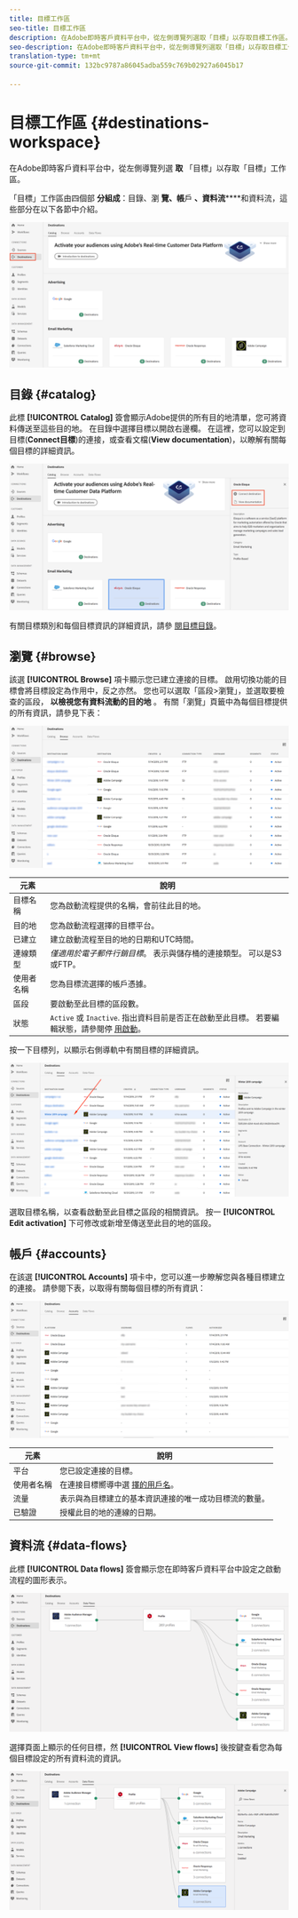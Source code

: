 ```yaml
---
title: 目標工作區
seo-title: 目標工作區
description: 在Adobe即時客戶資料平台中，從左側導覽列選取「目標」以存取目標工作區。
seo-description: 在Adobe即時客戶資料平台中，從左側導覽列選取「目標」以存取目標工作區。
translation-type: tm+mt
source-git-commit: 132bc9787a86045adba559c769b02927a6045b17

---
```



# 目標工作區 {#destinations-workspace}

在Adobe即時客戶資料平台中，從左側導覽列選 **取** 「目標」以存取「目標」工作區。

「目標」工作區由四個部 **分組成**：目錄、瀏 **覽、帳**&#x200B;戶 **、資料流******&#x200B;和資料流，這些部分在以下各節中介紹。

![目標——概觀](/help/rtcdp/destinations/assets/destinations-overview.png)

## 目錄 {#catalog}

此標 **[!UICONTROL Catalog]** 簽會顯示Adobe提供的所有目的地清單，您可將資料傳送至這些目的地。 在目錄中選擇目標以開啟右邊欄。 在這裡，您可以設定到目標(**Connect目標**)的連接，或查看文檔(**View documentation**)，以瞭解有關每個目標的詳細資訊。

![目標目錄選項](/help/rtcdp/destinations/assets/destination-ui-catalog-options.png)

有關目標類別和每個目標資訊的詳細資訊，請參 [閱目標目錄](/help/rtcdp/destinations/destinations-catalog.md)。

## 瀏覽 {#browse}

該選 **[!UICONTROL Browse]** 項卡顯示您已建立連接的目標。 啟用切換功能的目標會將目標設定為作用中，反之亦然。 您也可以選取「區段>瀏覽」，並選取要檢查的區段， **以檢視您有資料流動的目的地** 。 有關「瀏覽」頁籤中為每個目標提供的所有資訊，請參見下表：

![瀏覽標籤](/help/rtcdp/destinations/assets/browse-tab.png)

| 元素 | 說明 |
---------|----------
| 目標名稱 | 您為啟動流程提供的名稱，會前往此目的地。 |
| 目的地 | 您為啟動流程選擇的目標平台。 |
| 已建立 | 建立啟動流程至目的地的日期和UTC時間。 |
| 連線類型 | *僅適用於電子郵件行銷目標*。 表示與儲存桶的連接類型。 可以是S3或FTP。 |
| 使用者名稱 | 您為目標流選擇的帳戶憑據。 |
| 區段 | 要啟動至此目標的區段數。 |
| 狀態 | `Active` 或 `Inactive`. 指出資料目前是否正在啟動至此目標。 若要編輯狀態，請參閱停 [用啟動](/help/rtcdp/destinations/activate-destinations.md#disable-activation)。 |

按一下目標列，以顯示右側導軌中有關目標的詳細資訊。

![按一下目標行](/help/rtcdp/destinations/assets/click-destination-row.png)

選取目標名稱，以查看啟動至此目標之區段的相關資訊。 按一 **[!UICONTROL Edit activation]** 下可修改或新增至傳送至此目的地的區段。

## 帳戶 {#accounts}

在該選 **[!UICONTROL Accounts]** 項卡中，您可以進一步瞭解您與各種目標建立的連接。 請參閱下表，以取得有關每個目標的所有資訊：

![「帳戶」頁籤](/help/rtcdp/destinations/assets/accounts-tab.png)

| 元素 | 說明 |
---------|----------
| 平台 | 您已設定連接的目標。 |
| 使用者名稱 | 在連接目標嚮導中選 [擇的用戶名](/help/rtcdp/destinations/email-marketing-destinations.md#connect-destination)。 |
| 流量 | 表示與為目標建立的基本資訊連接的唯一成功目標流的數量。 |
| 已驗證 | 授權此目的地的連線的日期。 |

## 資料流 {#data-flows}

此標 **[!UICONTROL Data flows]** 簽會顯示您在即時客戶資料平台中設定之啟動流程的圖形表示。

![Data-flows1](/help/rtcdp/destinations/assets/data-flows1.png)

選擇頁面上顯示的任何目標，然 **[!UICONTROL View flows]** 後按鍵查看您為每個目標設定的所有資料流的資訊。

![Data-flows2](/help/rtcdp/destinations/assets/data-flows2.png)